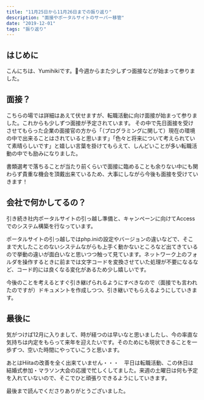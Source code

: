 ```yaml
---
title: "11月25日から11月26日までの振り返り"
description: "面接やポータルサイトのサーバー移管"
date: "2019-12-01"
tags: "振り返り"
---
```


## はじめに

こんにちは、Yumihikiです。今週からまた少しずつ面接などが始まって参りました。

## 面接？

こちらの場では詳細はあえて伏せますが、転職活動に向け面接が始まって参りました。これからも少しずつ面接が予定されています。
その中で先日面接を受けさせてもらった企業の面接官の方から「（プログラミングに関して）現在の環境の中で出来ることはされていると思います」「色々と将来について考えられていて素晴らしいです」と嬉しい言葉を掛けてもらえて、しんどいことが多い転職活動の中でも励みになりました。

書類選考で落ちることが当たり前くらいで面接に臨めることも余りない中にも関わらず貴重な機会を頂戴出来ているため、大事にしながら今後も面接を受けていきます！

## 会社で何かしてるの？

引き続き社内ポータルサイトの引っ越し準備と、キャンペーンに向けてAccessでのシステム構築を行なっています。

ポータルサイトの引っ越しではphp.iniの設定やバージョンの違いなどで、そこまで大したことのないシステムながらも上手く動かないところなど出てきているので挙動の違いが面白いなと思いつつ触って見ています。ネットワーク上のフォルダを操作するときに前までは文字コードを変換させていた処理が不要になるなど、コード的には良くなる変化があるため少し嬉しいです。

今後のことを考えるとすぐ引き継げられるようにすべきなので（面接でも言われたのですが）ドキュメントを作成しつつ、引き継いでもらえるようにしていきます。

## 最後に

気がつけば12月に入りまして、時が経つのは早いなと思いましたし、今の率直な気持ちは内定をもらって来年を迎えたいです。そのためにも現状できることを一歩ずつ、空いた時間にやっていこうと思います。

あとはHiitaの改善を全く出来ていません・・・　平日は転職活動、この休日は結婚式参加・マラソン大会の応援で忙しくしてました。来週の土曜日は何も予定を入れていないので、そこでひと頑張りできるようにしていきます。

最後まで読んでくださりありがとうございました。
